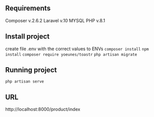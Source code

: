 ## Requirements
Composer v.2.6.2
Laravel v.10
MYSQL
PHP v.8.1

## Install project

create file .env with the correct values to ENVs
``` composer install ``` 
``` npm install ``` 
``` composer require yoeunes/toastr ``` 
``` php artisan migrate ```

## Running project

``` php artisan serve ```

## URL

http://localhost:8000/product/index



